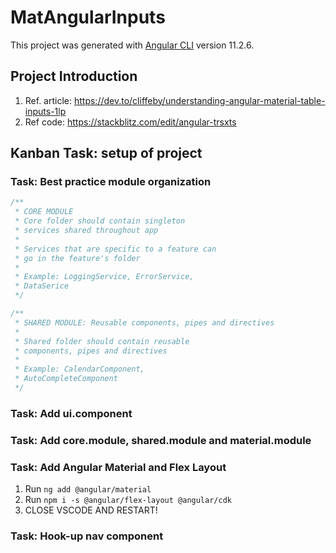 # MatAngularInputs

This project was generated with [Angular CLI](https://github.com/angular/angular-cli) version 11.2.6.

## Project Introduction

1. Ref. article: <https://dev.to/cliffeby/understanding-angular-material-table-inputs-1lp>
2. Ref code: <https://stackblitz.com/edit/angular-trsxts>

## Kanban Task: setup of project

### Task: Best practice module organization

```Javascript
/**
 * CORE MODULE
 * Core folder should contain singleton
 * services shared throughout app
 *
 * Services that are specific to a feature can
 * go in the feature's folder
 *
 * Example: LoggingService, ErrorService,
 * DataSerice
 */

/**
 * SHARED MODULE: Reusable components, pipes and directives
 *
 * Shared folder should contain reusable
 * components, pipes and directives
 *
 * Example: CalendarComponent,
 * AutoCompleteComponent
 */
```

### Task: Add ui.component

### Task: Add core.module, shared.module and material.module

### Task: Add Angular Material and Flex Layout

1. Run `ng add @angular/material`
2. Run `npm i -s @angular/flex-layout @angular/cdk`
3. CLOSE VSCODE AND RESTART!

### Task: Hook-up nav component
